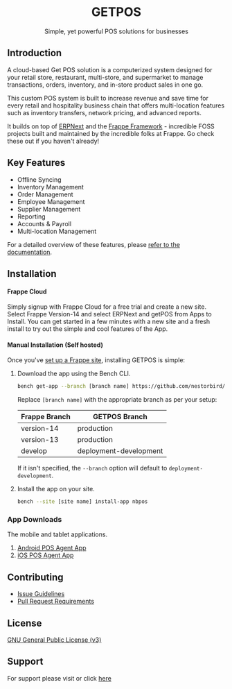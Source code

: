 <div align="center">
<!-- TODO: add link to website once it is ready -->
<h1>
    GETPOS
</h1>
Simple, yet powerful POS solutions for businesses
</div>

## Introduction

A cloud-based Get POS solution is a computerized system designed for your retail store, restaurant, multi-store, and supermarket to manage transactions, orders, inventory, and in-store product sales in one go. 

This custom POS system is built to increase revenue and save time for every retail and hospitality business chain that offers multi-location features such as inventory transfers, network pricing, and advanced reports.

It builds on top of [ERPNext](https://github.com/frappe/erpnext) and the [Frappe Framework](https://github.com/frappe/frappe) - incredible FOSS projects built and maintained by the incredible folks at Frappe. Go check these out if you haven't already!

## Key Features
- Offline Syncing
- Inventory Management
- Order Management
- Employee Management
- Supplier Management
- Reporting
- Accounts & Payroll
- Multi-location Management

For a detailed overview of these features, please [refer to the documentation](https://wiki.nestorbird.com/wiki/get-pos).

## Installation

#### Frappe Cloud
Simply signup with Frappe Cloud for a free trial and create a new site. Select Frappe Version-14 and select ERPNext and getPOS from Apps to Install. You can get started in a few minutes with a new site and a fresh install to try out the simple and cool features of the App.


#### Manual Installation (Self hosted)

Once you've [set up a Frappe site](https://frappeframework.com/docs/v14/user/en/installation/), installing GETPOS is simple:

1. Download the app using the Bench CLI.

    ```bash
    bench get-app --branch [branch name] https://github.com/nestorbird/GETPOS.git
    ```

    Replace `[branch name]` with the appropriate branch as per your setup:

    | Frappe Branch | GETPOS Branch           |
    |---------------|-------------------------|
    | version-14    | production              |
    | version-13    | production              |
    | develop       | deployment-development  |

    If it isn't specified, the `--branch` option will default to `deployment-development`.

2. Install the app on your site.

    ```bash
    bench --site [site name] install-app nbpos
    ```

### App Downloads
The mobile and tablet applications. 
1. [Android POS Agent App](https://bit.ly/getposapp)
2. [iOS POS Agent App](https://bit.ly/getposiosapp)

## Contributing
- [Issue Guidelines](https://github.com/frappe/erpnext/wiki/Issue-Guidelines)
- [Pull Request Requirements](https://github.com/frappe/erpnext/wiki/Contribution-Guidelines)

## License
[GNU General Public License (v3)](https://github.com/ashishsaretia/GETPOS/blob/deployment-development/license.txt)

## Support
For support please visit or click [here](https://wiki.nestorbird.com/wiki/support)